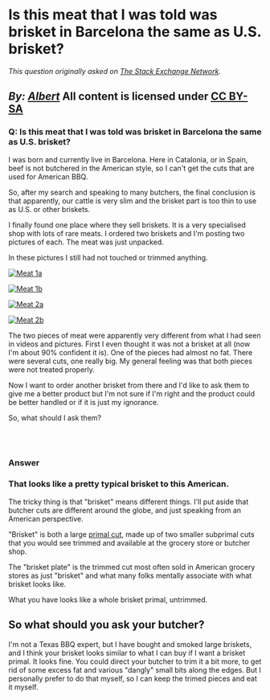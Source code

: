 # Is this meat that I was told was brisket in Barcelona the same as U.S. brisket?

_This question originally asked on [The Stack Exchange Network](https://cooking.stackexchange.com/q/122254)._

_By: [Albert](https://cooking.stackexchange.com/u/75381)_
All content is licensed under [CC BY-SA](https://creativecommons.org/licenses/by-sa/4.0/)
<br>
--------------------------------------------
### Q: Is this meat that I was told was brisket in Barcelona the same as U.S. brisket?
<p>I was born and currently live in Barcelona. Here in Catalonia, or in Spain, beef is not butchered in the American style, so I can't get the cuts that are used for American BBQ.</p>
<p>So, after my search and speaking to many butchers, the final conclusion is that apparently, our cattle is very slim and the brisket part is too thin to use as U.S. or other briskets.</p>
<p>I finally found one place where they sell briskets. It is a very specialised shop with lots of rare meats. I ordered two briskets and I'm posting two pictures of each. The meat was just unpacked.</p>
<p>In these pictures I still had not touched or trimmed anything.</p>
<p><a href="https://i.sstatic.net/uLfZe.png" rel="noreferrer"><img src="https://i.sstatic.net/uLfZe.png" alt="Meat 1a" /></a></p>
<p><a href="https://i.sstatic.net/eoGzv.png" rel="noreferrer"><img src="https://i.sstatic.net/eoGzv.png" alt="Meat 1b" /></a></p>
<p><a href="https://i.sstatic.net/1rLq0.jpg" rel="noreferrer"><img src="https://i.sstatic.net/1rLq0.jpg" alt="Meat 2a" /></a></p>
<p><a href="https://i.sstatic.net/QzSqv.jpg" rel="noreferrer"><img src="https://i.sstatic.net/QzSqv.jpg" alt="Meat 2b" /></a></p>
<p>The two pieces of meat were apparently very different from what I had seen in videos and pictures. First I even thought it was not a brisket at all (now I'm about 90% confident it is). One of the pieces had almost no fat. There were several cuts, one really big. My general feeling was that both pieces were not treated properly.</p>
<p>Now I want to order another brisket from there and I'd like to ask them to give me a better product but I'm not sure if I'm right and the product could be better handled or if it is just my ignorance.</p>
<p>So, what should I ask them?</p>

<br><br>
### Answer 
<h3>That looks like a pretty typical brisket to this American.</h3>
<p>The tricky thing is that &quot;brisket&quot; means different things. I'll put aside that butcher cuts are different around the globe, and just speaking from an American perspective.</p>
<p>&quot;Brisket&quot; is both a large <a href="https://montanaranchandcattle.com/pages/aged-beef-and-sub-primal-cuts" rel="noreferrer">primal cut</a>, made up of two smaller subprimal cuts that you would see trimmed and available at the grocery store or butcher shop.</p>
<p>The &quot;brisket plate&quot; is the trimmed cut most often sold in American grocery stores as just &quot;brisket&quot; and what many folks mentally associate with what brisket looks like.</p>
<p>What you have looks like a whole brisket primal, untrimmed.</p>
<h2>So what should you ask your butcher?</h2>
<p>I'm not a Texas BBQ expert, but I have bought and smoked large briskets, and I think your brisket looks similar to what I can buy if I want a brisket primal. It looks fine. You could direct your butcher to trim it a bit more, to get rid of some excess fat and various &quot;dangly&quot; small bits along the edges. But I personally prefer to do that myself, so I can keep the trimed pieces and eat it myself.</p>

